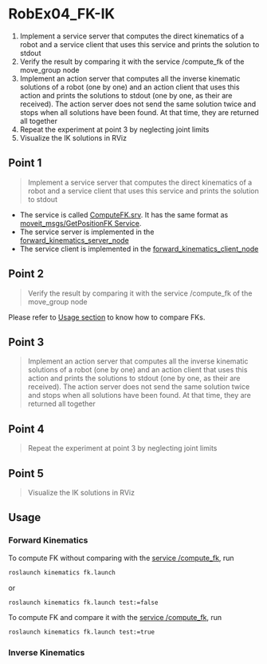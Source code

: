 # RobEx04_FK-IK

1. Implement a service server that computes the direct kinematics of a robot and a service client that uses this service and prints the solution to stdout
2. Verify the result by comparing it with the service /compute_fk of the move_group node
3. Implement an action server that computes all the inverse kinematic solutions of a robot (one by one) and an action client that uses this action and prints the solutions to stdout (one by one, as their are received). The action server does not send the same solution twice and stops when all solutions have been found. At that time, they are returned all together
4. Repeat the experiment at point 3 by neglecting joint limits
5. Visualize the IK solutions in RViz

## Point 1

> Implement a service server that computes the direct kinematics of a robot and a service client that uses this service and prints the solution to stdout

* The service is called [ComputeFK.srv](https://github.com/Robotics2020/RobEx04_FK-IK/tree/master/kinematics_msgs/srv/ComputeFK.srv). It has the same format as [moveit_msgs/GetPositionFK Service](http://docs.ros.org/en/melodic/api/moveit_msgs/html/srv/GetPositionFK.html).
* The service server is implemented in the [forward_kinematics_server_node](https://github.com/Robotics2020/RobEx04_FK-IK/tree/master/kinematics/src/forward_kinematics_server_node/main.cpp)
* The service client is implemented in the [forward_kinematics_client_node](https://github.com/Robotics2020/RobEx04_FK-IK/tree/master/kinematics/src/forward_kinematics_client_node/main.cpp)

## Point 2

> Verify the result by comparing it with the service /compute_fk of the move_group node

Please refer to [Usage section](https://github.com/Robotics2020/RobEx04_FK-IK#usage) to know how to compare FKs.

## Point 3

> Implement an action server that computes all the inverse kinematic solutions of a robot (one by one) and an action client that uses this action and prints the solutions to stdout (one by one, as their are received). The action server does not send the same solution twice and stops when all solutions have been found. At that time, they are returned all together

## Point 4

> Repeat the experiment at point 3 by neglecting joint limits

## Point 5

> Visualize the IK solutions in RViz

## Usage

### Forward Kinematics

To compute FK without comparing with the [service /compute_fk](http://docs.ros.org/en/melodic/api/moveit_msgs/html/srv/GetPositionFK.html), run

```bash
roslaunch kinematics fk.launch
```

or

```bash
roslaunch kinematics fk.launch test:=false
```

To compute FK and compare it with the [service /compute_fk](http://docs.ros.org/en/melodic/api/moveit_msgs/html/srv/GetPositionFK.html), run

```bash
roslaunch kinematics fk.launch test:=true
```

### Inverse Kinematics
